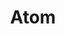---
title: Atom
direct_url: http://projects.calebevans.me/atom/
categories: fun
short_description: Play with a bouncy atom
---